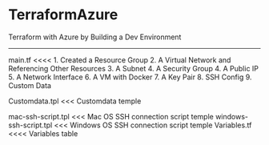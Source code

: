 # TerraformAzure
Terraform with Azure by Building a Dev Environment

----------------------
main.tf <<<< 1. Created a Resource Group
             2. A Virtual Network and Referencing Other Resources
             3. A Subnet
             4. A Security Group
             4. A Public IP
             5. A Network Interface
             6. A VM with Docker
             7. A Key Pair
             8. SSH Config
             9. Custom Data

Customdata.tpl <<< Customdata temple

mac-ssh-script.tpl <<< Mac OS SSH connection script temple
windows-ssh-script.tpl <<< Windows OS SSH connection script temple
Variables.tf <<<< Variables table
